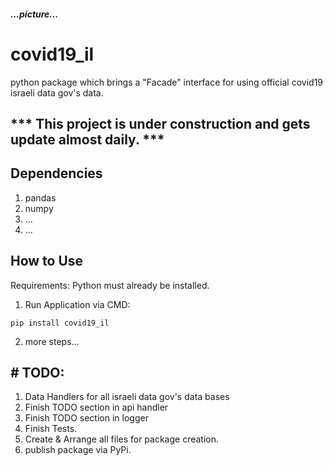##### ...picture...

# covid19_il
python package which brings a "Facade" interface for using official covid19 israeli data gov's data.

## *** This project is under construction and gets update almost daily. ***


## Dependencies
1. pandas
2. numpy
3. ...
4. ...

## How to Use
Requirements: Python must already be installed.
1. Run Application via CMD:
```
pip install covid19_il
```
2. more steps...

## # TODO:
1. Data Handlers for all israeli data gov's data bases 
2. Finish TODO section in api handler
3. Finish TODO section in logger
4. Finish Tests.
5. Create & Arrange all files for package creation.
6. publish package via PyPi.